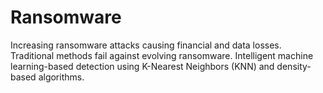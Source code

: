 # Ransomware
Increasing ransomware attacks causing financial and data losses. Traditional methods fail against evolving ransomware. Intelligent machine learning-based detection using K-Nearest Neighbors (KNN) and density-based algorithms.
